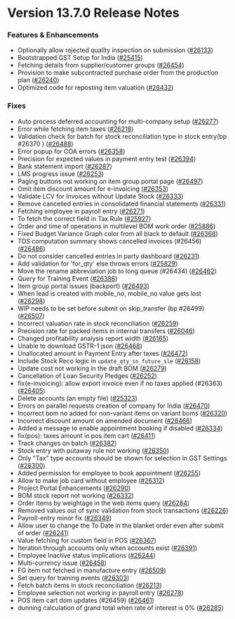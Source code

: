 # Version 13.7.0 Release Notes

### Features & Enhancements
- Optionally allow rejected quality inspection on submission ([#26133](https://github.com/viyaga/erpnext/pull/26133))
- Bootstrapped GST Setup for India ([#25415](https://github.com/viyaga/erpnext/pull/25415))
- Fetching details from supplier/customer groups ([#26454](https://github.com/viyaga/erpnext/pull/26454))
- Provision to make subcontracted purchase order from the production plan ([#26240](https://github.com/viyaga/erpnext/pull/26240))
- Optimized code for reposting item valuation ([#26432](https://github.com/viyaga/erpnext/pull/26432))

### Fixes
- Auto process deferred accounting for multi-company setup ([#26277](https://github.com/viyaga/erpnext/pull/26277))
- Error while fetching item taxes ([#26218](https://github.com/viyaga/erpnext/pull/26218))
- Validation check for batch for stock reconciliation type in stock entry(bp #26370 ) ([#26488](https://github.com/viyaga/erpnext/pull/26488))
- Error popup for COA errors ([#26358](https://github.com/viyaga/erpnext/pull/26358))
- Precision for expected values in payment entry test ([#26394](https://github.com/viyaga/erpnext/pull/26394))
- Bank statement import ([#26287](https://github.com/viyaga/erpnext/pull/26287))
- LMS progress issue ([#26253](https://github.com/viyaga/erpnext/pull/26253))
- Paging buttons not working on item group portal page ([#26497](https://github.com/viyaga/erpnext/pull/26497))
- Omit item discount amount for e-invoicing ([#26353](https://github.com/viyaga/erpnext/pull/26353))
- Validate LCV for Invoices without Update Stock ([#26333](https://github.com/viyaga/erpnext/pull/26333))
- Remove cancelled entries in consolidated financial statements ([#26331](https://github.com/viyaga/erpnext/pull/26331))
- Fetching employee in payroll entry ([#26271](https://github.com/viyaga/erpnext/pull/26271))
- To fetch the correct field in Tax Rule ([#25927](https://github.com/viyaga/erpnext/pull/25927))
- Order and time of operations in multilevel BOM work order ([#25886](https://github.com/viyaga/erpnext/pull/25886))
- Fixed Budget Variance Graph color from all black to default ([#26368](https://github.com/viyaga/erpnext/pull/26368))
- TDS computation summary shows cancelled invoices (#26456) ([#26486](https://github.com/viyaga/erpnext/pull/26486))
- Do not consider cancelled entries in party dashboard ([#26231](https://github.com/viyaga/erpnext/pull/26231))
- Add validation for 'for_qty' else throws errors ([#25829](https://github.com/viyaga/erpnext/pull/25829))
- Move the rename abbreviation job to long queue (#26434) ([#26462](https://github.com/viyaga/erpnext/pull/26462))
- Query for Training Event ([#26388](https://github.com/viyaga/erpnext/pull/26388))
- Item group portal issues (backport) ([#26493](https://github.com/viyaga/erpnext/pull/26493))
- When lead is created with mobile_no, mobile_no value gets lost ([#26298](https://github.com/viyaga/erpnext/pull/26298))
- WIP needs to be set before submit on skip_transfer (bp #26499) ([#26507](https://github.com/viyaga/erpnext/pull/26507))
- Incorrect valuation rate in stock reconciliation ([#26259](https://github.com/viyaga/erpnext/pull/26259))
- Precision rate for packed items in internal transfers ([#26046](https://github.com/viyaga/erpnext/pull/26046))
- Changed profitability analysis report width ([#26165](https://github.com/viyaga/erpnext/pull/26165))
- Unable to download GSTR-1 json ([#26468](https://github.com/viyaga/erpnext/pull/26468))
- Unallocated amount in Payment Entry after taxes ([#26472](https://github.com/viyaga/erpnext/pull/26472))
- Include Stock Reco logic in `update_qty_in_future_sle` ([#26158](https://github.com/viyaga/erpnext/pull/26158))
- Update cost not working in the draft BOM ([#26279](https://github.com/viyaga/erpnext/pull/26279))
- Cancellation of Loan Security Pledges ([#26252](https://github.com/viyaga/erpnext/pull/26252))
- fix(e-invoicing): allow export invoice even if no taxes applied (#26363) ([#26405](https://github.com/viyaga/erpnext/pull/26405))
- Delete accounts (an empty file) ([#25323](https://github.com/viyaga/erpnext/pull/25323))
- Errors on parallel requests creation of company for India  ([#26470](https://github.com/viyaga/erpnext/pull/26470))
- Incorrect bom no added for non-variant items on variant boms ([#26320](https://github.com/viyaga/erpnext/pull/26320))
- Incorrect discount amount on amended document ([#26466](https://github.com/viyaga/erpnext/pull/26466))
- Added a message to enable appointment booking if disabled ([#26334](https://github.com/viyaga/erpnext/pull/26334))
- fix(pos): taxes amount in pos item cart ([#26411](https://github.com/viyaga/erpnext/pull/26411))
- Track changes on batch ([#26382](https://github.com/viyaga/erpnext/pull/26382))
- Stock entry with putaway rule not working ([#26350](https://github.com/viyaga/erpnext/pull/26350))
- Only "Tax" type accounts should be shown for selection in GST Settings ([#26300](https://github.com/viyaga/erpnext/pull/26300))
- Added permission for employee to book appointment ([#26255](https://github.com/viyaga/erpnext/pull/26255))
- Allow to make job card without employee ([#26312](https://github.com/viyaga/erpnext/pull/26312))
- Project Portal Enhancements ([#26290](https://github.com/viyaga/erpnext/pull/26290))
- BOM stock report not working ([#26332](https://github.com/viyaga/erpnext/pull/26332))
- Order Items by weightage in the web items query ([#26284](https://github.com/viyaga/erpnext/pull/26284))
- Removed values out of sync validation from stock transactions ([#26226](https://github.com/viyaga/erpnext/pull/26226))
- Payroll-entry minor fix ([#26349](https://github.com/viyaga/erpnext/pull/26349))
- Allow user to change the To Date in the blanket order even after submit of order ([#26241](https://github.com/viyaga/erpnext/pull/26241))
- Value fetching for custom field in POS ([#26367](https://github.com/viyaga/erpnext/pull/26367))
- Iteration through accounts only when accounts exist ([#26391](https://github.com/viyaga/erpnext/pull/26391))
- Employee Inactive status implications ([#26244](https://github.com/viyaga/erpnext/pull/26244))
- Multi-currency issue ([#26458](https://github.com/viyaga/erpnext/pull/26458))
- FG item not fetched in manufacture entry ([#26509](https://github.com/viyaga/erpnext/pull/26509))
- Set query for training events ([#26303](https://github.com/viyaga/erpnext/pull/26303))
- Fetch batch items in stock reconciliation ([#26213](https://github.com/viyaga/erpnext/pull/26213))
- Employee selection not working in payroll entry ([#26278](https://github.com/viyaga/erpnext/pull/26278))
- POS item cart dom updates (#26459) ([#26461](https://github.com/viyaga/erpnext/pull/26461))
- dunning calculation of grand total when rate of interest is 0% ([#26285](https://github.com/viyaga/erpnext/pull/26285))